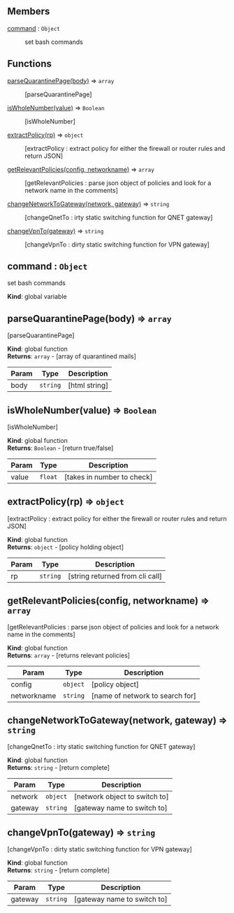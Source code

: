 ## Members

<dl>
<dt><a href="#command">command</a> : <code>Object</code></dt>
<dd><p>set bash commands</p>
</dd>
</dl>

## Functions

<dl>
<dt><a href="#parseQuarantinePage">parseQuarantinePage(body)</a> ⇒ <code>array</code></dt>
<dd><p>[parseQuarantinePage]</p>
</dd>
<dt><a href="#isWholeNumber">isWholeNumber(value)</a> ⇒ <code>Boolean</code></dt>
<dd><p>[isWholeNumber]</p>
</dd>
<dt><a href="#extractPolicy">extractPolicy(rp)</a> ⇒ <code>object</code></dt>
<dd><p>[extractPolicy : extract policy for either the firewall or router rules and return JSON]</p>
</dd>
<dt><a href="#getRelevantPolicies">getRelevantPolicies(config, networkname)</a> ⇒ <code>array</code></dt>
<dd><p>[getRelevantPolicies : parse json object of policies and look for a network name in the comments]</p>
</dd>
<dt><a href="#changeNetworkToGateway">changeNetworkToGateway(network, gateway)</a> ⇒ <code>string</code></dt>
<dd><p>[changeQnetTo : irty static switching function for QNET gateway]</p>
</dd>
<dt><a href="#changeVpnTo">changeVpnTo(gateway)</a> ⇒ <code>string</code></dt>
<dd><p>[changeVpnTo : dirty static switching function for VPN gateway]</p>
</dd>
</dl>

<a name="command"></a>

## command : <code>Object</code>
set bash commands

**Kind**: global variable  
<a name="parseQuarantinePage"></a>

## parseQuarantinePage(body) ⇒ <code>array</code>
[parseQuarantinePage]

**Kind**: global function  
**Returns**: <code>array</code> - [array of quarantined mails]  

| Param | Type | Description |
| --- | --- | --- |
| body | <code>string</code> | [html string] |

<a name="isWholeNumber"></a>

## isWholeNumber(value) ⇒ <code>Boolean</code>
[isWholeNumber]

**Kind**: global function  
**Returns**: <code>Boolean</code> - [return true/false]  

| Param | Type | Description |
| --- | --- | --- |
| value | <code>float</code> | [takes in number to check] |

<a name="extractPolicy"></a>

## extractPolicy(rp) ⇒ <code>object</code>
[extractPolicy : extract policy for either the firewall or router rules and return JSON]

**Kind**: global function  
**Returns**: <code>object</code> - [policy holding object]  

| Param | Type | Description |
| --- | --- | --- |
| rp | <code>string</code> | [string returned from cli call] |

<a name="getRelevantPolicies"></a>

## getRelevantPolicies(config, networkname) ⇒ <code>array</code>
[getRelevantPolicies : parse json object of policies and look for a network name in the comments]

**Kind**: global function  
**Returns**: <code>array</code> - [returns relevant policies]  

| Param | Type | Description |
| --- | --- | --- |
| config | <code>object</code> | [policy object] |
| networkname | <code>string</code> | [name of network to search for] |

<a name="changeNetworkToGateway"></a>

## changeNetworkToGateway(network, gateway) ⇒ <code>string</code>
[changeQnetTo : irty static switching function for QNET gateway]

**Kind**: global function  
**Returns**: <code>string</code> - [return complete]  

| Param | Type | Description |
| --- | --- | --- |
| network | <code>object</code> | [network object to switch to] |
| gateway | <code>string</code> | [gateway name to switch to] |

<a name="changeVpnTo"></a>

## changeVpnTo(gateway) ⇒ <code>string</code>
[changeVpnTo : dirty static switching function for VPN gateway]

**Kind**: global function  
**Returns**: <code>string</code> - [return complete]  

| Param | Type | Description |
| --- | --- | --- |
| gateway | <code>string</code> | [gateway name to switch to] |

